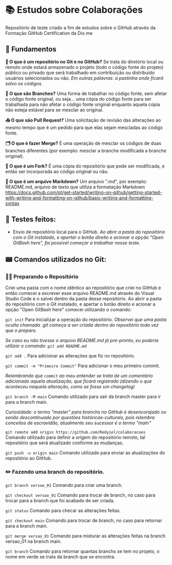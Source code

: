 # 📚 Estudos sobre Colaborações

Repositório de teste criado a fim de estudos sobre o GitHub através da Formação GitHub Certification da Dio.me

## 🏫 Fundamentos

**📁 O que é um repositório no Git e no GitHub?**
Se trata do diretório local ou remoto onde estará armazenado o projeto (todo o código fonte do projeto) público ou privado que será trabalhado em contribuição ou distribuído usuários selecionados ou não.
*Em outras palavras: a pastinha onde ficará salvo os códigos.*

**📂 O que são Branches?**
Uma forma de trabalhar no código fonte, sem afetar o código fonte original, ou seja... uma cópia do código fonte para ser trabalhada para não afetar o código fonte original enquanto aquela cópia não esteja estável para se mesclar ao original.

**📥 O que são Pull Request?**
Uma solicitação de revisão das alterações ao mesmo tempo que é um pedido para que elas sejam mescladas ao código fonte.

**🗂️ O que é fazer Merge?**
É uma operação de mesclar os códigos de duas branches diferentes (por exemplo: mesclar a branche modificada a branche original).

**📑 O que é um Fork?**
É uma cópia do repositório que pode ser modificada, e então ser incorporada ao código original ou não.

**📄 O que é um arquivo Markdown?**
Um arquivo ".md", por exemplo: README.md, arquivo de texto que utiliza a formatação Markdown 
https://docs.github.com/pt/get-started/writing-on-github/getting-started-with-writing-and-formatting-on-github/basic-writing-and-formatting-syntax

## 📝 Testes feitos: 
- Envio de repositório local para o GitHub.
*Ao abrir a pasta do repositório com o Git instalado, e apertar o botão direito e acionar a opção "Open GitBash here", foi possível começar a trabalhar nesse teste.*

## 📟 Comandos utilizados no Git:  

### ✍🏻 Preparando o Repositório

Criei uma pasta com o nome idêntico ao repositório que criei no GitHub
e então comecei a escrever esse arquivo README.md através do Visual Studio Code e o salvei dentro da pasta desse repositório.
Ao abrir a pasta do repositório com o Git instalado, e apertar o botão direito e acionar a opção "Open GitBash here" comecei utilizando o comando:

`git init` 
Para inicializar a operação do repositório.
*Observei que uma pasta oculta chamada .git começa a ser criada dentro do repositório toda vez que o preparo.*

*Se caso eu não tivesse o arquivo README.md já pré-pronto, eu poderia utilizar o comando:*
*`git add README.md`*

`git add .` 
Para adicionar as alterações que fiz no repositório.

`git commit -m "Primeiro Commit"`
Para adicionar o meu primeiro commit.

*Relembrando que `commit` ao meu entender se trata de um comentário adicionado aquela atualização, que ficará registrado (dizendo o que aconteceu naquela alteração, como se fosse um changelog)*

`git branch -M main`
Comando utilizado para sair da branch master para ir para a branch main.

*Curiosidade: o termo "master" para branchs no GitHub é desencorajado ou senão descontinuado por questões históricas-culturais, pois relembra conceitos de escravidão, atualmente seu sucessor é o termo "main"*

`git remote add origin https://github.com/Redyiel/colaboracoes`
Comando utilizado para definir a origem do repositório remoto, tal repositório que será atualizado conforme as mudanças.

`git push -u origin main`
Comando utilizado para enviar as atualizações do repositório ao GitHub.

### ✏️ Fazendo uma branch do repositório.

`git branch versao_01`
Comando para criar uma branch.

`git checkout versao_01`
Comando para trocar de branch, no caso para trocar para a branch que foi acabado de ser criada.

`git status`
Comando para checar as alterações feitas.

`git checkout main`
Comando para trocar de branch, no caso para retornar para a branch main.

`git merge versao_01`
Comando para misturar as alterações feitas na branch versao_01 na branch main.

`git branch`
Comando para retornar quantas branchs se tem no projeto, o nome em verde se trata da branch que se encontra.